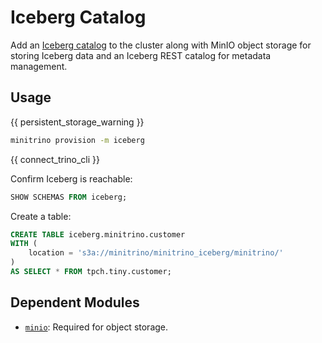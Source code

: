 # Iceberg Catalog

Add an [Iceberg catalog](https://trino.io/docs/current/connector/iceberg.html)
to the cluster along with MinIO object storage for storing Iceberg data and an
Iceberg REST catalog for metadata management.

## Usage

{{ persistent_storage_warning }}

```sh
minitrino provision -m iceberg
```

{{ connect_trino_cli }}

Confirm Iceberg is reachable:

```sql
SHOW SCHEMAS FROM iceberg;
```

Create a table:

```sql
CREATE TABLE iceberg.minitrino.customer 
WITH (
    location = 's3a://minitrino/minitrino_iceberg/minitrino/'
)
AS SELECT * FROM tpch.tiny.customer;
```

## Dependent Modules

- [`minio`](../admin/minio.md#minio): Required for object storage.
